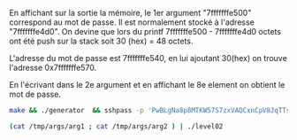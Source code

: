 En affichant sur la sortie la mémoire, le 1er argument "7fffffffe500" correspond au mot de passe.
Il est normalement stocké à l'adresse "7fffffffe4d0".
On devine que lors du printf 7fffffffe500 - 7fffffffe4d0 octets ont été push sur la stack soit 30 (hex) = 48 octets.

L'adresse du mot de passe est 7fffffffe540, en lui ajoutant 30(hex) on trouve l'adresse 0x7fffffffe570.

En l'écrivant dans le 2e argument et en affichant le 8e element on obtient le mot de passe.

```bash
make && ./generator  && sshpass -p 'PwBLgNa8p8MTKW57S7zxVAQCxnCpV8JqTTs9XEBv' scp -P 4242 -r args level02@localhost:/tmp/
```

```bash
(cat /tmp/args/arg1 ; cat /tmp/args/arg2 ) | ./level02
```
